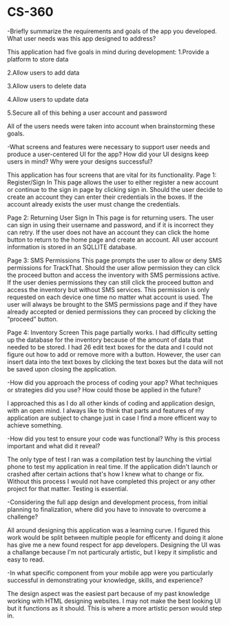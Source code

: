# CS-360
-Briefly summarize the requirements and goals of the app you developed. What user needs was this app designed to address?

This application had five goals in mind during development:
1.Provide a platform to store data

2.Allow users to add data

3.Allow users to delete data

4.Allow users to update data

5.Secure all of this behing a user account and password

All of the users needs were taken into account when brainstorming these goals.

-What screens and features were necessary to support user needs and produce a user-centered UI for the app? How did your UI designs keep users in mind? Why were your designs successful?

This application has four screens that are vital for its functionality. 
Page 1: Register/Sign In
This page allows the user to either register a new account or continue to the sign in page by clicking sign in. Should the user decide to create an account they can enter their credentials in the boxes. If the account already exists the user must change the credentials.

Page 2: Returning User Sign In
This page is for returning users. The user can sign in using their username and password, and if it is incorrect they can retry. If the user does not have an account they can click the home button to return to the home page and create an account. All user account information is stored in an SQLLITE database.

Page 3: SMS Permissions
This page prompts the user to allow or deny SMS permissions for TrackThat. Should the user allow permission they can click the proceed button and access the inventory with SMS permissions active. If the user denies permissions they can still click the proceed button and access the inventory but without SMS services. This permission is only requested on each device one time no matter what account is used. The user will always be brought to the SMS permissions page and if they have already accepted or denied permissions they can proceed by clicking the “proceed” button.

Page 4: Inventory Screen
This page partially works. I had difficulty setting up the database for the inventory because of the amount of data that needed to be stored. I had 26 edit text boxes for the data and I could not figure out how to add or remove more with a button.
However, the user can insert data into the text boxes by clicking the text boxes but the data will not be saved upon closing the application.

-How did you approach the process of coding your app? What techniques or strategies did you use? How could those be applied in the future?

I approached this as I do all other kinds of coding and application design, with an open mind. I always like to think that parts and features of my application are subject to change just in case I find a more efficent way to achieve something.

-How did you test to ensure your code was functional? Why is this process important and what did it reveal?

The only type of test I ran was a compilation test by launching the virtial phone to test my application in real time. If the application didn't launch or crashed after certain actions that's how I knew what to change or fix. Without this process I would not have completed this project or any other project for that matter. Testing is essential. 

-Considering the full app design and development process, from initial planning to finalization, where did you have to innovate to overcome a challenge?

All around designing this application was a learning curve. I figured this work would be split between multiple people for efficenty and doing it alone has give me a new found respect for app developers. Designing the UI was a challange because I'm not particuraly artistic, but I kepy it simplistic and easy to read.

-In what specific component from your mobile app were you particularly successful in demonstrating your knowledge, skills, and experience?

The design aspect was the easiest part because of my past knowledge working with HTML designing websites. I may not make the best looking UI but it functions as it should. This is where a more artistic person would step in.
